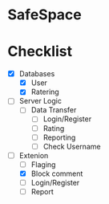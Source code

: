 # SafeSpace
# Checklist



- [x] Databases
  - [x] User
  - [x] Ratering
- [ ] Server Logic
  - [ ] Data Transfer
    - [ ] Login/Register
    - [ ] Rating
    - [ ] Reporting
    - [ ] Check Username
- [ ] Extenion
  - [ ] Flaging
  - [x] Block comment
  - [ ] Login/Register
  - [ ] Report
